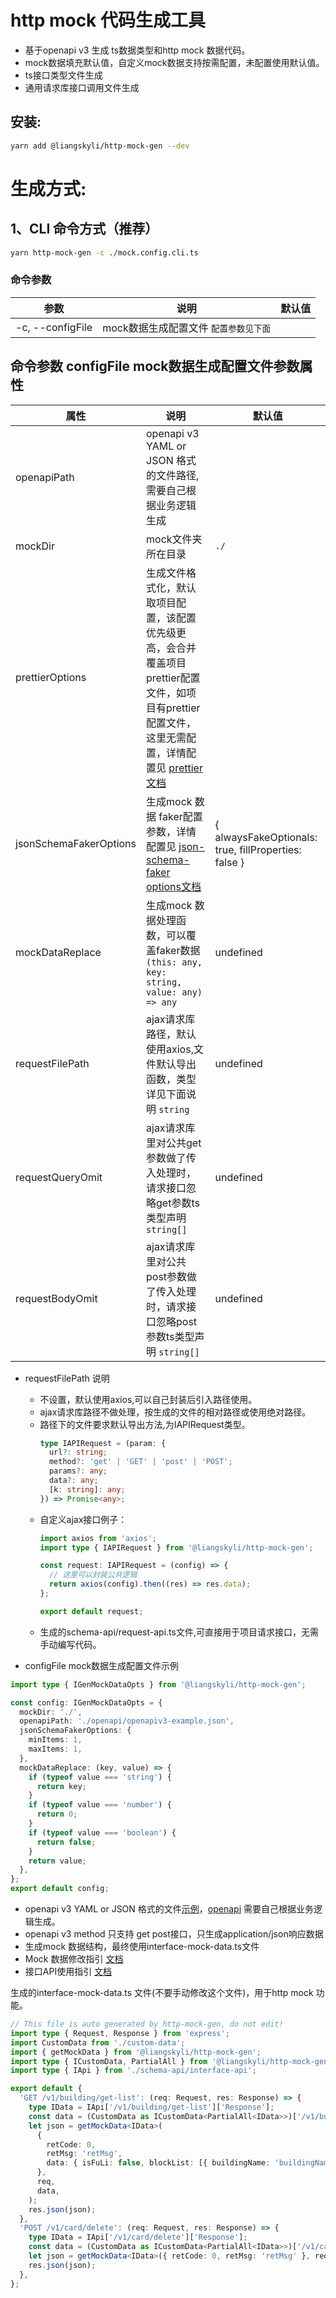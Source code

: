 # http mock 代码生成工具
- 基于openapi v3 生成 ts数据类型和http mock 数据代码。
- mock数据填充默认值，自定义mock数据支持按需配置，未配置使用默认值。
- ts接口类型文件生成
- 通用请求库接口调用文件生成

## 安装:
```bash
yarn add @liangskyli/http-mock-gen --dev
```

# 生成方式:
## 1、CLI 命令方式（推荐）

```bash
yarn http-mock-gen -c ./mock.config.cli.ts
```

### 命令参数

| 参数               | 说明                     | 默认值 |
|------------------|------------------------|-----|
| -c, --configFile | mock数据生成配置文件 `配置参数见下面` |     |

## 命令参数 configFile mock数据生成配置文件参数属性
| 属性                     | 说明                                                                                                                                                         | 默认值                                                  |
|------------------------|------------------------------------------------------------------------------------------------------------------------------------------------------------|------------------------------------------------------|
| openapiPath            | openapi v3 YAML or JSON 格式的文件路径,需要自己根据业务逻辑生成                                                                                                               |                                                      |
| mockDir                | mock文件夹所在目录                                                                                                                                                | `./`                                                 |
| prettierOptions        | 生成文件格式化，默认取项目配置，该配置优先级更高，会合并覆盖项目prettier配置文件，如项目有prettier配置文件，这里无需配置，详情配置见 [prettier文档](https://github.com/prettier/prettier/blob/main/docs/options.md)    |                                                      |
| jsonSchemaFakerOptions | 生成mock 数据 faker配置参数，详情配置见 [json-schema-faker options文档](https://github.com/json-schema-faker/json-schema-faker/blob/HEAD/docs/README.md#available-options) | { alwaysFakeOptionals: true, fillProperties: false } |
| mockDataReplace        | 生成mock 数据处理函数，可以覆盖faker数据 `(this: any, key: string, value: any) => any`                                                                                    | undefined                                            |
| requestFilePath        | ajax请求库路径，默认使用axios,文件默认导出函数，类型详见下面说明  `string`                                                                                                            | undefined                                            |
| requestQueryOmit       | ajax请求库里对公共get参数做了传入处理时，请求接口忽略get参数ts类型声明 `string[]`                                                                                                       | undefined                                            |
| requestBodyOmit        | ajax请求库里对公共post参数做了传入处理时，请求接口忽略post参数ts类型声明 `string[]`                                                                                                     | undefined                                            |

- requestFilePath 说明
  - 不设置，默认使用axios,可以自己封装后引入路径使用。
  - ajax请求库路径不做处理，按生成的文件的相对路径或使用绝对路径。
  - 路径下的文件要求默认导出方法,为IAPIRequest类型。
    ```ts
    type IAPIRequest = (param: {
      url?: string;
      method?: 'get' | 'GET' | 'post' | 'POST';
      params?: any;
      data?: any;
      [k: string]: any;
    }) => Promise<any>;
    ```
  - 自定义ajax接口例子：
    ```ts
    import axios from 'axios';
    import type { IAPIRequest } from '@liangskyli/http-mock-gen';
    
    const request: IAPIRequest = (config) => {
      // 这里可以封装公共逻辑
      return axios(config).then((res) => res.data);
    };
    
    export default request;
    ```
  - 生成的schema-api/request-api.ts文件,可直接用于项目请求接口，无需手动编写代码。

- configFile mock数据生成配置文件示例
```ts
import type { IGenMockDataOpts } from '@liangskyli/http-mock-gen';

const config: IGenMockDataOpts = {
  mockDir: './',
  openapiPath: './openapi/openapiv3-example.json',
  jsonSchemaFakerOptions: {
    minItems: 1,
    maxItems: 1,
  },
  mockDataReplace: (key, value) => {
    if (typeof value === 'string') {
      return key;
    }
    if (typeof value === 'number') {
      return 0;
    }
    if (typeof value === 'boolean') {
      return false;
    }
    return value;
  },
};
export default config;

```

- openapi v3 YAML or JSON 格式的文件[示例](docs/openapiv3-example.json)，[openapi](https://www.openapis.org/) 需要自己根据业务逻辑生成。
- openapi v3 method 只支持 get post接口，只生成application/json响应数据
- 生成mock 数据结构，最终使用interface-mock-data.ts文件
- Mock 数据修改指引 [文档](docs/http-mock-modify-guide.md)
- 接口API使用指引 [文档](docs/request-api-guide.md)

生成的interface-mock-data.ts 文件(不要手动修改这个文件)，用于http mock 功能。
```ts
// This file is auto generated by http-mock-gen, do not edit!
import type { Request, Response } from 'express';
import CustomData from './custom-data';
import { getMockData } from '@liangskyli/http-mock-gen';
import type { ICustomData, PartialAll } from '@liangskyli/http-mock-gen';
import type { IApi } from './schema-api/interface-api';

export default {
  'GET /v1/building/get-list': (req: Request, res: Response) => {
    type IData = IApi['/v1/building/get-list']['Response'];
    const data = (CustomData as ICustomData<PartialAll<IData>>)['/v1/building/get-list'];
    let json = getMockData<IData>(
      {
        retCode: 0,
        retMsg: 'retMsg',
        data: { isFuLi: false, blockList: [{ buildingName: 'buildingName', isBindErp: false }] },
      },
      req,
      data,
    );
    res.json(json);
  },
  'POST /v1/card/delete': (req: Request, res: Response) => {
    type IData = IApi['/v1/card/delete']['Response'];
    const data = (CustomData as ICustomData<PartialAll<IData>>)['/v1/card/delete'];
    let json = getMockData<IData>({ retCode: 0, retMsg: 'retMsg' }, req, data);
    res.json(json);
  },
};
```
